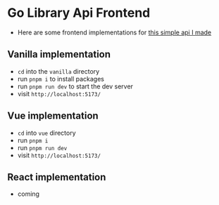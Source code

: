 # Go Library Api Frontend
- Here are some frontend implementations for [this simple api I made](https://github.com/Hamza-Rafi/golibraryapi)

## Vanilla implementation
- `cd` into the `vanilla` directory
- run `pnpm i` to install packages
- run `pnpm run dev` to start the dev server
- visit `http://localhost:5173/`

## Vue implementation
- `cd` into `vue` directory
- run `pnpm i`
- run `pnpm run dev`
- visit `http://localhost:5173/`

## React implementation
- coming
